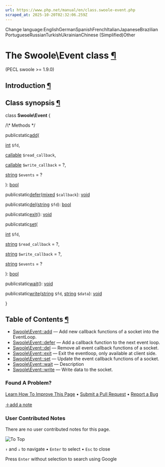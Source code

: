 ```yaml
---
url: https://www.php.net/manual/en/class.swoole-event.php
scraped_at: 2025-10-20T02:32:06.259Z
---
```


Change language:EnglishGermanSpanishFrenchItalianJapaneseBrazilian PortugueseRussianTurkishUkrainianChinese (Simplified)Other

# The Swoole\\Event class [¶](https://www.php.net/manual/en/class.swoole-event.php\#class.swoole-event)

(PECL swoole >= 1.9.0)

## Introduction [¶](https://www.php.net/manual/en/class.swoole-event.php\#swoole-event.intro)

## Class synopsis [¶](https://www.php.net/manual/en/class.swoole-event.php\#swoole-event.synopsis)

class **Swoole\\Event**
{

/\\* Methods \*/

publicstatic[add](https://www.php.net/manual/en/swoole-event.add.php)(

[int](https://www.php.net/manual/en/language.types.integer.php) `$fd`,

[callable](https://www.php.net/manual/en/language.types.callable.php) `$read_callback`,

[callable](https://www.php.net/manual/en/language.types.callable.php) `$write_callback` = ?,

[string](https://www.php.net/manual/en/language.types.string.php) `$events` = ?

): [bool](https://www.php.net/manual/en/language.types.boolean.php)

publicstatic[defer](https://www.php.net/manual/en/swoole-event.defer.php)([mixed](https://www.php.net/manual/en/language.types.mixed.php) `$callback`): [void](https://www.php.net/manual/en/language.types.void.php)

publicstatic[del](https://www.php.net/manual/en/swoole-event.del.php)([string](https://www.php.net/manual/en/language.types.string.php) `$fd`): [bool](https://www.php.net/manual/en/language.types.boolean.php)

publicstatic[exit](https://www.php.net/manual/en/swoole-event.exit.php)(): [void](https://www.php.net/manual/en/language.types.void.php)

publicstatic[set](https://www.php.net/manual/en/swoole-event.set.php)(

[int](https://www.php.net/manual/en/language.types.integer.php) `$fd`,

[string](https://www.php.net/manual/en/language.types.string.php) `$read_callback` = ?,

[string](https://www.php.net/manual/en/language.types.string.php) `$write_callback` = ?,

[string](https://www.php.net/manual/en/language.types.string.php) `$events` = ?

): [bool](https://www.php.net/manual/en/language.types.boolean.php)

publicstatic[wait](https://www.php.net/manual/en/swoole-event.wait.php)(): [void](https://www.php.net/manual/en/language.types.void.php)

publicstatic[write](https://www.php.net/manual/en/swoole-event.write.php)([string](https://www.php.net/manual/en/language.types.string.php) `$fd`, [string](https://www.php.net/manual/en/language.types.string.php) `$data`): [void](https://www.php.net/manual/en/language.types.void.php)

}

## Table of Contents [¶](https://www.php.net/manual/en/class.swoole-event.php\#class.swoole-event)

- [Swoole\\Event::add](https://www.php.net/manual/en/swoole-event.add.php) — Add new callback functions of a socket into the EventLoop.
- [Swoole\\Event::defer](https://www.php.net/manual/en/swoole-event.defer.php) — Add a callback function to the next event loop.
- [Swoole\\Event::del](https://www.php.net/manual/en/swoole-event.del.php) — Remove all event callback functions of a socket.
- [Swoole\\Event::exit](https://www.php.net/manual/en/swoole-event.exit.php) — Exit the eventloop, only available at client side.
- [Swoole\\Event::set](https://www.php.net/manual/en/swoole-event.set.php) — Update the event callback functions of a socket.
- [Swoole\\Event::wait](https://www.php.net/manual/en/swoole-event.wait.php) — Description
- [Swoole\\Event::write](https://www.php.net/manual/en/swoole-event.write.php) — Write data to the socket.

### Found A Problem?

[Learn How To Improve This Page](https://github.com/php/doc-base/blob/master/README.md "This will take you to our contribution guidelines on GitHub")
•
[Submit a Pull Request](https://github.com/php/doc-en/blob/master/reference/swoole/swoole.event.xml)
•
[Report a Bug](https://github.com/php/doc-en/issues/new?body=From%20manual%20page:%20https:%2F%2Fphp.net%2Fclass.swoole-event%0A%0A---)

[＋add a note](https://www.php.net/manual/add-note.php?sect=class.swoole-event&repo=en&redirect=https://www.php.net/manual/en/class.swoole-event.php)

### User Contributed Notes

There are no user contributed notes for this page.

![To Top](https://www.php.net/images/to-top@2x.png)

`↑` and `↓` to navigate •
`Enter` to select •
`Esc` to close


Press `Enter` without
selection to search using Google